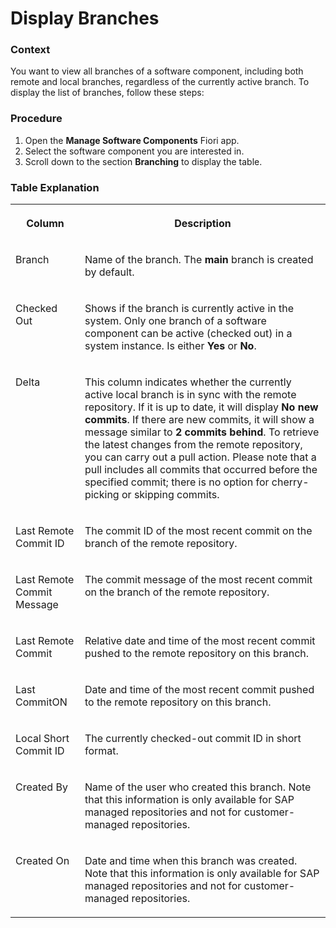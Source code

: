 <!-- loio5b65ee5af8d041a0949bafaa25e01571 -->

# Display Branches





### Context

You want to view all branches of a software component, including both remote and local branches, regardless of the currently active branch. To display the list of branches, follow these steps:



### Procedure

1.  Open the **Manage Software Components** Fiori app.
2.  Select the software component you are interested in.
3.  Scroll down to the section **Branching** to display the table.



### Table Explanation


<table>
<tr>
<th valign="top">

Column

</th>
<th valign="top">

Description

</th>
</tr>
<tr>
<td valign="top">

Branch

</td>
<td valign="top">

Name of the branch. The **main** branch is created by default.

</td>
</tr>
<tr>
<td valign="top">

Checked Out

</td>
<td valign="top">

Shows if the branch is currently active in the system. Only one branch of a software component can be active \(checked out\) in a system instance. Is either **Yes** or **No**.

</td>
</tr>
<tr>
<td valign="top">

Delta

</td>
<td valign="top">

This column indicates whether the currently active local branch is in sync with the remote repository. If it is up to date, it will display **No new commits**. If there are new commits, it will show a message similar to **2 commits behind**. To retrieve the latest changes from the remote repository, you can carry out a pull action. Please note that a pull includes all commits that occurred before the specified commit; there is no option for cherry-picking or skipping commits.

</td>
</tr>
<tr>
<td valign="top">

Last Remote Commit ID

</td>
<td valign="top">

The commit ID of the most recent commit on the branch of the remote repository.

</td>
</tr>
<tr>
<td valign="top">

Last Remote Commit Message

</td>
<td valign="top">

The commit message of the most recent commit on the branch of the remote repository.

</td>
</tr>
<tr>
<td valign="top">

Last Remote Commit

</td>
<td valign="top">

Relative date and time of the most recent commit pushed to the remote repository on this branch.

</td>
</tr>
<tr>
<td valign="top">

Last CommitON

</td>
<td valign="top">

Date and time of the most recent commit pushed to the remote repository on this branch.

</td>
</tr>
<tr>
<td valign="top">

Local Short Commit ID

</td>
<td valign="top">

The currently checked-out commit ID in short format.

</td>
</tr>
<tr>
<td valign="top">

Created By

</td>
<td valign="top">

Name of the user who created this branch. Note that this information is only available for SAP managed repositories and not for customer-managed repositories.

</td>
</tr>
<tr>
<td valign="top">

Created On

</td>
<td valign="top">

Date and time when this branch was created. Note that this information is only available for SAP managed repositories and not for customer-managed repositories.

</td>
</tr>
</table>

